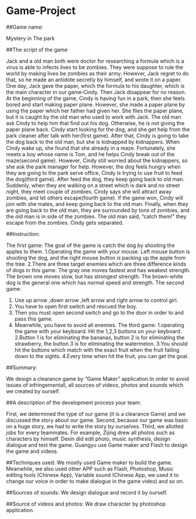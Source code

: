 # Game-Project
##Game name:

Mystery in The park

##The script of the game

Jack and a old man both were doctor for researching a formula which is a virus is able to
infects lives to be zombies. They were suppose to rule the world by making lives be zombies as
their army. However, Jack regret to do that, so he made an antidote secretly by himself, and
wrote it on a paper. One day, Jack gave the paper, which the formula to his daughter, which is
the main character in our game‐Cindy. Then Jack disappear for no reason.
At the beginning of the game, Cindy is having fun in a park, then she feels bored and start
making paper plane. However, she made a paper plane by using the paper which her father had
given her. She flies the paper plane, but it is caught by the old man who used to work with Jack.
The old man ask Cindy to help him that find out his dog. Otherwise, he is not giving the paper
plane back.
Cindy start looking for the dog, and she get help from the park cleaner after talk with
her(first game). After that, Cindy is going to take the dog back to the old man, but she is
kidnapped by kidnappers. When Cindy wake up, she found that she already in a maze.
Fortunately, she meets a boy whose name is Tom, and he helps Cindy break out of the
maze(second game). However, Cindy still worried about the kidnappers, so she ask the park
manager for help. However, the dog feels hungry when they are going to the park serve office,
Cindy is trying to use fruit to feed the dog(third game). After feed the dog, they keep going back
to old man. Suddenly, when they are walking on a street which is dark and no street night, they
meet couple of zombies. Cindy says she will attract away zombies, and let others escape(fourth
game). If the game won, Cindy will join with she mates, and keep going back to the old man.
Finally, when they are going back to the old man, they are surrounded by tons of zombies,
and the old man is in side of the zombies. The old man said, “catch them!” they escape from
the zombies. Cindy gets separated.

##Instruction:

The first game:
The goal of the game is catch the dog by shooting the apples to them.
1.Operating the game with your mouse. Left mouse button is shooting the dog, and the right
mouse button is packing up the apple from the tree.
2.There are three target enemies which are three difference kinds of dogs in this game.
The gray one moves fastest and has weakest strength. The brown one moves slow, but has
strongest strength. The brown-white dog is the general one which has normal speed and strength.
The second game:
1. Use up arrow ,down arrow ,left arrow and right arrow to control girl.
2. You have to open first switch and rescued the boy.
3. Then you must open second switch and go to the door in order to and pass this game.
4. Meanwhile, you have to avoid all enemies.
The third game:
1.operating the game with your keyboard. Hit the 1,2,3 buttons on your keyboard.
2.Button 1 is for eliminating the bananas, button 2 is for eliminating the strawberry, the button 3
is for eliminating the watermelon.
3.You should hit the buttons which match with the exact fruit when the fruit falling down to the
sights.
4.Every time when hit the fruit, you can get the goal.

##Summary:

We design a clearance game by “Game Maker” application.In order to avoid issues of infringementall, 
all sources of videos, photos and sounds which we created by ourself.

##A description of the development process your team:

First, we determined the type of our game (it is a clearance Game) and we discussed the story about our game. Second, because our game was basic on a huge story, we had to write the story by ourselves. Third, we allotted jobs for every teammates. For example, Zijing drew all photos such as characters by himself. Dexin did edit photo, music synthesis, design dialogue and test the game. Guangyu use Game maker and Flash to design the game and videos. 

##Techniques used:
We mostly used Game maker to build the game. Meanwhile, we also used other APP such as Flash, Photoshop, Music editing tools (Chinese App), Variable sound (Chinese App, we used it to change our voice in order to make dialogue in the game video) and so on.

##Sources of sounds:
We design dialogue and record it by ourself.

##Source of videos and photos:
We draw character by photoshop application.



